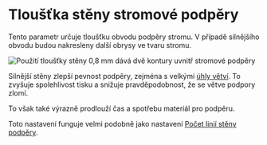 Tloušťka stěny stromové podpěry
====
Tento parametr určuje tloušťku obvodu podpěry stromu. V případě silnějšího obvodu budou nakresleny další obrysy ve tvaru stromu.

![Použití tloušťky stěny 0,8 mm dává dvě kontury uvnitř stromové podpěry](../../../images/support_tree_wall_count.png)

Silnější stěny zlepší pevnost podpěry, zejména s velkými [úhly větví](support_tree_angle.md). To zvyšuje spolehlivost tisku a snižuje pravděpodobnost, že se větve podpory zlomí.

To však také výrazně prodlouží čas a spotřebu materiál pro podpěru.

Toto nastavení funguje velmi podobně jako nastavení [Počet linií stěny podpěry](../support/support_wall_count.md).
